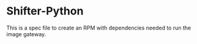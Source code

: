 # Shifter-Python

This is a spec file to create an RPM with dependencies needed to
run the image gateway.
